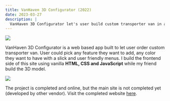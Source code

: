 ```yaml
---
title: VanHaven 3D Configurator (2022)
date: 2023-03-27
description: |
  VanHaven 3D Configurator let's user build custom transporter van in a web based 3D editor.
---
```


<img src="/images/portfolios/vanhaven-2.webp" class="h-96 w-full object-cover"/>

VanHaven 3D Configurator is a web based app built to let user order custom transporter van. User could pick any feature they want to add, any color they want to have with a slick and user friendly menus. I build the frontend side of this site using vanilla **HTML, CSS and JavaScript** while my friend build the 3D model. 

<img src="/images/portfolios/vanhaven-1.webp" class="h-96 w-full object-cover"/>

The project is completed and online, but the main site is not completed yet (developed by other vendor). Visit the completed website [here](http://configurator.vanhaven.co.uk).